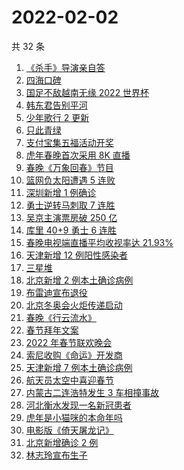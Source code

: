 # 2022-02-02

共 32 条

<!-- BEGIN -->
<!-- 最后更新时间 Wed Feb 02 2022 18:14:26 GMT+0800 (China Standard Time) -->

1. [《杀手》导演亲自答](https://www.zhihu.com/search?q=这个杀手不太冷静)
1. [四海口碑](https://www.zhihu.com/search?q=四海)
1. [国足不敌越南无缘 2022 世界杯](https://www.zhihu.com/search?q=国足)
1. [韩东君告别平河](https://www.zhihu.com/search?q=长津湖)
1. [少年歌行 2 更新](https://www.zhihu.com/search?q=少年歌行)
1. [只此青绿](https://www.zhihu.com/search?q=只此青绿)
1. [支付宝集五福活动开奖](https://www.zhihu.com/search?q=支付宝集五福)
1. [虎年春晚首次采用 8K 直播](https://www.zhihu.com/search?q=春晚8k直播)
1. [春晚《万象回春》节目](https://www.zhihu.com/search?q=万象回春)
1. [篮网负太阳遭遇 5 连败](https://www.zhihu.com/search?q=篮网)
1. [深圳新增 1 例确诊](https://www.zhihu.com/search?q=深圳疫情)
1. [勇士逆转马刺取 7 连胜](https://www.zhihu.com/search?q=勇士)
1. [吴京主演票房破 250 亿](https://www.zhihu.com/search?q=吴京主演票房)
1. [库里 40+9 勇士 6 连胜](https://www.zhihu.com/search?q=勇士)
1. [春晚电视端直播平均收视率达 21.93%](https://www.zhihu.com/search?q=春晚收视率)
1. [天津新增 12 例阳性感染者](https://www.zhihu.com/search?q=天津疫情)
1. [三星堆](https://www.zhihu.com/search?q=三星堆)
1. [北京新增 2 例本土确诊病例](https://www.zhihu.com/search?q=北京疫情)
1. [布雷迪宣布退役](https://www.zhihu.com/search?q=布雷迪)
1. [北京冬奥会火炬传递启动](https://www.zhihu.com/search?q=冬奥会火炬传递)
1. [春晚《行云流水》](https://www.zhihu.com/search?q=春晚行云流水)
1. [春节拜年文案](https://www.zhihu.com/search?q=拜年文案)
1. [2022 年春节联欢晚会](https://www.zhihu.com/search?q=2022年央视春晚)
1. [索尼收购《命运》开发商](https://www.zhihu.com/search?q=索尼收购bungie)
1. [天津新增 7 例本土确诊病例](https://www.zhihu.com/search?q=天津疫情)
1. [航天员太空中喜迎春节](https://www.zhihu.com/search?q=航天员太空过年)
1. [内蒙古二连浩特发生 3 车相撞事故](https://www.zhihu.com/search?q=内蒙古二连浩特)
1. [河北衡水发现一名新冠患者](https://www.zhihu.com/search?q=河北衡水疫情)
1. [虎年是小猫咪的本命年吗](https://www.zhihu.com/search?q=猫的本命年)
1. [电影版《倚天屠龙记》](https://www.zhihu.com/search?q=倚天屠龙记)
1. [北京新增确诊 2 例](https://www.zhihu.com/search?q=北京疫情)
1. [林志玲宣布生子](https://www.zhihu.com/search?q=林志玲)

<!-- END -->
